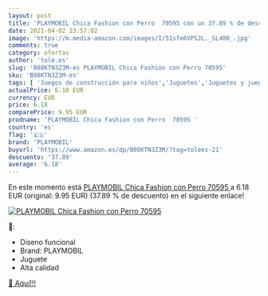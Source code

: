 ```yaml
---
layout: post
title: 'PLAYMOBIL Chica Fashion con Perro  70595 con un 37.89 % de descuento'
date: 2021-04-02 23:57:02
image: 'https://m.media-amazon.com/images/I/51sfe6VPSJL._SL400_.jpg'
comments: true
category: ofertas
author: 'tole.es'
slug: 'B08KTN3Z3M-es PLAYMOBIL Chica Fashion con Perro 70595'
sku: 'B08KTN3Z3M-es'
tags: [ 'Juegos de construcción para niños','Juguetes','Juguetes y juegos','Muñecas y accesorios','playmobil', ]
actualPrice: 6.18 EUR
currency: EUR
price: 6.18
comparePrice: 9.95 EUR
prodname: 'PLAYMOBIL Chica Fashion con Perro  70595 '
country: 'es'
flag: '🇪🇸'
brand: 'PLAYMOBIL'
buyurl: 'https://www.amazon.es/dp/B08KTN3Z3M/?tag=tolees-21'
descuento: '37.89'
average: '6.18'
---
```


En este momento está [PLAYMOBIL Chica Fashion con Perro  70595 ](https://www.amazon.es/dp/B08KTN3Z3M/?tag=tolees-21) a 6.18 EUR (original: 9.95 EUR) (37.89 %  de descuento) en el siguiente enlace!

[![PLAYMOBIL Chica Fashion con Perro  70595](https://m.media-amazon.com/images/I/51sfe6VPSJL._SL400_.jpg)](https://www.amazon.es/dp/B08KTN3Z3M/?tag=tolees-21)

🔎:

- Diseno funcional
- Brand: PLAYMOBIL
- Juguete
- Alta calidad

[🛒 Aquí!!!](https://www.amazon.es/dp/B08KTN3Z3M/?tag=tolees-21)
